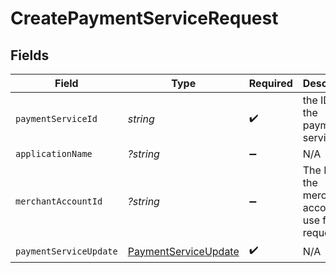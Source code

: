 # CreatePaymentServiceRequest


## Fields

| Field                                                   | Type                                                    | Required                                                | Description                                             | Example                                                 |
| ------------------------------------------------------- | ------------------------------------------------------- | ------------------------------------------------------- | ------------------------------------------------------- | ------------------------------------------------------- |
| `paymentServiceId`                                      | *string*                                                | :heavy_check_mark:                                      | the ID of the payment service                           | fffd152a-9532-4087-9a4f-de58754210f0                    |
| `applicationName`                                       | *?string*                                               | :heavy_minus_sign:                                      | N/A                                                     |                                                         |
| `merchantAccountId`                                     | *?string*                                               | :heavy_minus_sign:                                      | The ID of the merchant account to use for this request. | default                                                 |
| `paymentServiceUpdate`                                  | [PaymentServiceUpdate](./PaymentServiceUpdate.md)       | :heavy_check_mark:                                      | N/A                                                     |                                                         |